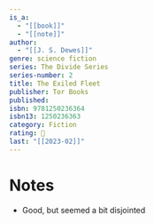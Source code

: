 ```yaml
---
is_a:
  - "[[book]]"
  - "[[note]]"
author:
  - "[[J. S. Dewes]]"
genre: science fiction
series: The Divide Series
series-number: 2
title: The Exiled Fleet
publisher: Tor Books
published: 
isbn: 9781250236364
isbn13: 1250236363
category: Fiction
rating: 🤞
last: "[[2023-02]]"
---
```

# Notes
- Good, but seemed a bit disjointed
